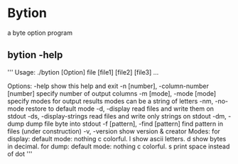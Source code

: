 # Bytion
a byte option program


## bytion -help
'''
Usage: ./bytion [Option] file [file1] [file2] [file3] ...

Options:
  -help                                     show this help and exit
  -n [number], -column-number [number]      specify number of output columns
  -m [mode], -mode [mode]                   specify modes for output results
                                            modes can be a string of letters
  -nm, -no-mode                             restore to default mode
  -d, -display                              read files and write them on stdout
  -ds, -display-strings                     read files and write only strings on stdout
  -dm, -dump                                dump file byte into stdout
  -f [pattern], -find [pattern]             find pattern in files (under construction)
  -v, -version                              show version & creator
Modes:
  for display:                              default mode: nothing
  c                                         colorful.
  l                                         show ascii letters.
  d                                         show bytes in decimal.
  for dump:                                 default mode: nothing
  c                                         colorful.
  s                                         print space instead of dot
'''
